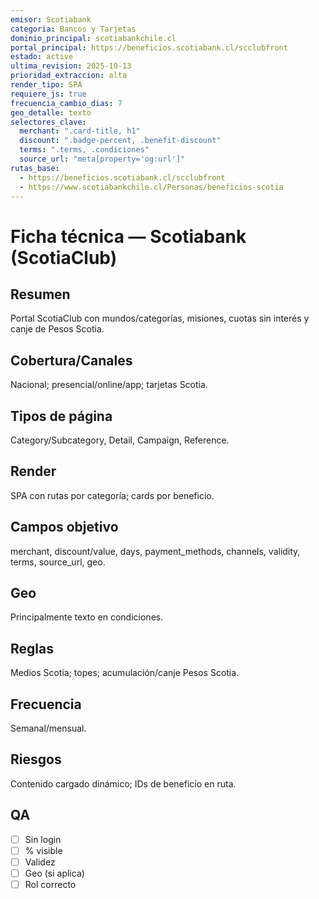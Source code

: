 ```yaml
---
emisor: Scotiabank
categoria: Bancos y Tarjetas
dominio_principal: scotiabankchile.cl
portal_principal: https://beneficios.scotiabank.cl/scclubfront
estado: active
ultima_revision: 2025-10-13
prioridad_extraccion: alta
render_tipo: SPA
requiere_js: true
frecuencia_cambio_dias: 7
geo_detalle: texto
selectores_clave:
  merchant: ".card-title, h1"
  discount: ".badge-percent, .benefit-discount"
  terms: ".terms, .condiciones"
  source_url: "meta[property='og:url']"
rutas_base:
  - https://beneficios.scotiabank.cl/scclubfront
  - https://www.scotiabankchile.cl/Personas/beneficios-scotia
---
```


# Ficha técnica — Scotiabank (ScotiaClub)

## Resumen
Portal ScotiaClub con mundos/categorías, misiones, cuotas sin interés y canje de Pesos Scotia.

## Cobertura/Canales
Nacional; presencial/online/app; tarjetas Scotia.

## Tipos de página
Category/Subcategory, Detail, Campaign, Reference.

## Render
SPA con rutas por categoría; cards por beneficio.

## Campos objetivo
merchant, discount/value, days, payment_methods, channels, validity, terms, source_url, geo.

## Geo
Principalmente texto en condiciones.

## Reglas
Medios Scotia; topes; acumulación/canje Pesos Scotia.

## Frecuencia
Semanal/mensual.

## Riesgos
Contenido cargado dinámico; IDs de beneficio en ruta.

## QA
- [ ] Sin login
- [ ] % visible
- [ ] Validez
- [ ] Geo (si aplica)
- [ ] Rol correcto
